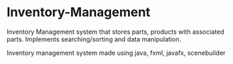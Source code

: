 # Inventory-Management

Inventory Management system that stores parts, products with associated parts. Implements searching/sorting and data manipulation.

Inventory management system made using java, fxml, javafx, scenebuilder
